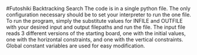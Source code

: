 #Futoshiki Backtracking Search
The code is in a single python file. The only configuration necessary should be to set your interpreter to run the one file. To run the program, simply the substitute values for INFILE and OUTFILE with your desired input and output filepaths and run the file. The input file reads 3 different versions of the starting board, one with the initial values, one with the horizontal constraints, and one with the vertical constraints. Global constant variables are used for easy modification. 
